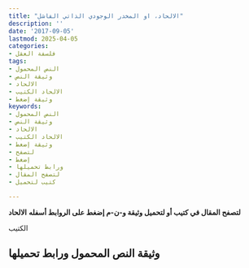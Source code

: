 ```yaml
---
title: "الالحاد، او المخدر الوجودي الذاتي الفاشل"
description: ''
date: '2017-09-05'
lastmod: 2025-04-05
categories:
- فلسفة العقل
tags:
- النص المحمول
- وثيقة النص
- الالحاد
- الالحاد الكتيب
- وثيقة إضغط
keywords:
- النص المحمول
- وثيقة النص
- الالحاد
- الالحاد الكتيب
- وثيقة إضغط
- لتصفح
- إضغط
- ورابط تحميلها
- لتصفح المقال
- كتيب لتحميل

---
```

**لتصفح المقال في كتيب أو لتحميل وثيقة و-ن-م إضغط على الروابط أسفله** **الالحاد**

الكتيب

## وثيقة النص المحمول ورابط تحميلها

###
